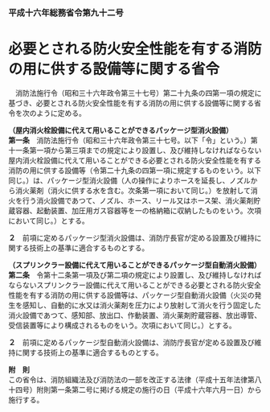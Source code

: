 ### 平成十六年総務省令第九十二号  
# 必要とされる防火安全性能を有する消防の用に供する設備等に関する省令  
　消防法施行令（昭和三十六年政令第三十七号）第二十九条の四第一項の規定に基づき、必要とされる防火安全性能を有する消防の用に供する設備等に関する省令を次のように定める。  
  
**（屋内消火栓設備に代えて用いることができるパッケージ型消火設備）**  
**第一条**　消防法施行令（昭和三十六年政令第三十七号。以下「令」という。）第十一条第一項から第三項までの規定により設置し、及び維持しなければならない屋内消火栓設備に代えて用いることができる必要とされる防火安全性能を有する消防の用に供する設備等（令第二十九条の四第一項に規定するものをいう。以下同じ。）は、パッケージ型消火設備（人の操作によりホースを延長し、ノズルから消火薬剤（消火に供する水を含む。次条第一項において同じ。）を放射して消火を行う消火設備であつて、ノズル、ホース、リール又はホース架、消火薬剤貯蔵容器、起動装置、加圧用ガス容器等を一の格納箱に収納したものをいう。次項において同じ。）とする。  
  
**２**　前項に定めるパッケージ型消火設備は、消防庁長官が定める設置及び維持に関する技術上の基準に適合するものとする。  
  
**（スプリンクラー設備に代えて用いることができるパッケージ型自動消火設備）**  
**第二条**　令第十二条第一項及び第二項の規定により設置し、及び維持しなければならないスプリンクラー設備に代えて用いることができる必要とされる防火安全性能を有する消防の用に供する設備等は、パッケージ型自動消火設備（火災の発生を感知し、自動的に水又は消火薬剤を圧力により放射して消火を行う固定した消火設備であつて、感知部、放出口、作動装置、消火薬剤貯蔵容器、放出導管、受信装置等により構成されるものをいう。次項において同じ。）とする。  
  
**２**　前項に定めるパッケージ型自動消火設備は、消防庁長官が定める設置及び維持に関する技術上の基準に適合するものとする。  
  
**附　則**  
この省令は、消防組織法及び消防法の一部を改正する法律（平成十五年法律第八十四号）附則第一条第二号に掲げる規定の施行の日（平成十六年六月一日）から施行する。  
  
